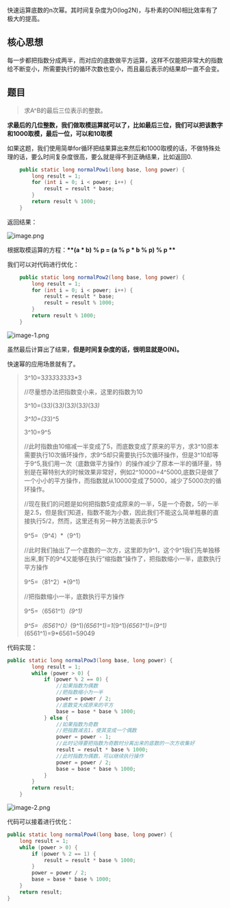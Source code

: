 快速运算底数的n次幂。其时间复杂度为O(log2N)，与朴素的O(N)相比效率有了极大的提高。

## 核心思想

每一步都把指数分成两半，而对应的底数做平方运算，这样不仅能把非常大的指数给不断变小，所需要执行的循环次数也变小，而且最后表示的结果却一直不会变。

## 题目

> 求A^B的最后三位表示的整数。

**求最后的几位整数，我们做取模运算就可以了，比如最后三位，我们可以把该数字和1000取模，最后一位，可以和10取模**

如果这题，我们使用简单for循环把结果算出来然后和1000取模的话，不做特殊处理的话，要么时间复杂度很高，要么就是得不到正确结果，比如返回0.

```java
    public static long normalPow1(long base, long power) {
        long result = 1;
        for (int i = 0; i < power; i++) {
            result = result * base;
        }
        return result % 1000;
    }
```

返回结果：

![image.png](http://www.qxnekoo.cn:8888/images/2022/01/05/image.png)

根据取模运算的方程：__**(a * b) % p = (a % p * b % p) % p **__

我们可以对代码进行优化：

```java
    public static long normalPow2(long base, long power) {
        long result = 1;
        for (int i = 0; i < power; i++) {
            result = result * base;
            result = result % 1000;
        }
        return result % 1000;
    }

```

![image-1.png](http://www.qxnekoo.cn:8888/images/2022/01/05/image-1.png)

虽然最后计算出了结果，**但是时间复杂度的话，很明显就是O(N)。**

快速幂的应用场景就有了。

> 3^10=3*3*3*3*3*3*3*3*3*3
>
> //尽量想办法把指数变小来，这里的指数为10
>
> 3^10=(3*3)*(3*3)*(3*3)*(3*3)*(3*3)*
>
> *3^10=(3*3)^5
>
> 3^10=9^5
>
> //此时指数由10缩减一半变成了5，而底数变成了原来的平方，求3^10原本需要执行10次循环操作，求9^5却只需要执行5次循环操作，但是3^10却等于9^5,我们用一次（底数做平方操作）的操作减少了原本一半的循环量，特别是在幂特别大的时候效果非常好，例如2^10000=4^5000,底数只是做了一个小小的平方操作，而指数就从10000变成了5000，减少了5000次的循环操作。
>
> //现在我们的问题是如何把指数5变成原来的一半，5是一个奇数，5的一半是2.5，但是我们知道，指数不能为小数，因此我们不能这么简单粗暴的直接执行5/2，然而，这里还有另一种方法能表示9^5
>
> 9^5=（9^4）*（9^1）
>
> //此时我们抽出了一个底数的一次方，这里即为9^1，这个9^1我们先单独移出来,剩下的9^4又能够在执行“缩指数”操作了，把指数缩小一半，底数执行平方操作
>
> 9^5=（81^2）*(9^1)
>
> //把指数缩小一半，底数执行平方操作
>
> 9^5=（6561^1）*(9^1)*
>
> *9^5=（6561^0）*(9^1)*(6561^1)=1*(9^1)*(6561^1)=(9^1)*(6561^1)=9*6561=59049

代码实现：

```java
public static long normalPow3(long base, long power) {
        long result = 1;
        while (power > 0) {
            if (power % 2 == 0) {
                //如果指数为偶数
                //把指数缩小为一半
                power = power / 2;
                //底数变大成原来的平方
                base = base * base % 1000;
            } else {
                //如果指数为奇数
                //把指数减去1，使其变成一个偶数
                power = power - 1;
                //此时记得要把指数为奇数时分离出来的底数的一次方收集好
                result = result * base % 1000;
                //此时指数为偶数，可以继续执行操作
                power = power / 2;
                base = base * base % 1000;
            }
        }
        return result;
    }

```

![image-2.png](http://www.qxnekoo.cn:8888/images/2022/01/05/image-2.png)

代码可以接着进行优化：

```java
public static long normalPow4(long base, long power) {
    long result = 1;
    while (power > 0) {
        if (power % 2 == 1) {
            result = result * base % 1000;
        }
        power = power / 2;
        base = base * base % 1000;
    }
    return result;
}
```


